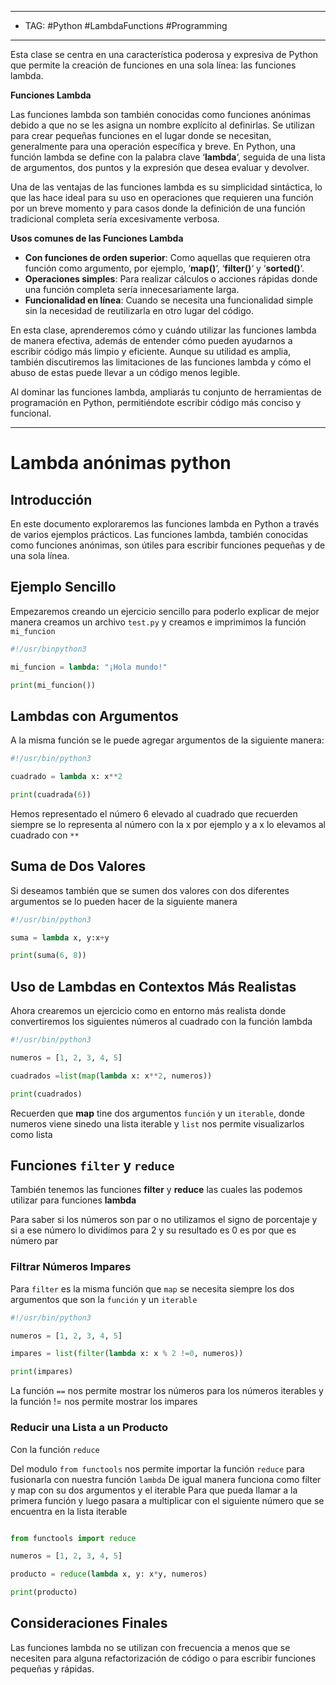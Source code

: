  
---
- TAG: #Python #LambdaFunctions #Programming
----
Esta clase se centra en una característica poderosa y expresiva de Python que permite la creación de funciones en una sola línea: las funciones lambda.

**Funciones Lambda**

Las funciones lambda son también conocidas como funciones anónimas debido a que no se les asigna un nombre explícito al definirlas. Se utilizan para crear pequeñas funciones en el lugar donde se necesitan, generalmente para una operación específica y breve. En Python, una función lambda se define con la palabra clave ‘**lambda**‘, seguida de una lista de argumentos, dos puntos y la expresión que desea evaluar y devolver.

Una de las ventajas de las funciones lambda es su simplicidad sintáctica, lo que las hace ideal para su uso en operaciones que requieren una función por un breve momento y para casos donde la definición de una función tradicional completa sería excesivamente verbosa.

**Usos comunes de las Funciones Lambda**

- **Con funciones de orden superior**: Como aquellas que requieren otra función como argumento, por ejemplo, ‘**map()**‘, ‘**filter()**‘ y ‘**sorted()**‘.
- **Operaciones simples**: Para realizar cálculos o acciones rápidas donde una función completa sería innecesariamente larga.
- **Funcionalidad en línea**: Cuando se necesita una funcionalidad simple sin la necesidad de reutilizarla en otro lugar del código.

En esta clase, aprenderemos cómo y cuándo utilizar las funciones lambda de manera efectiva, además de entender cómo pueden ayudarnos a escribir código más limpio y eficiente. Aunque su utilidad es amplia, también discutiremos las limitaciones de las funciones lambda y cómo el abuso de estas puede llevar a un código menos legible.

Al dominar las funciones lambda, ampliarás tu conjunto de herramientas de programación en Python, permitiéndote escribir código más conciso y funcional.

----
# Lambda anónimas python 
## Introducción

En este documento exploraremos las funciones lambda en Python a través de varios ejemplos prácticos. Las funciones lambda, también conocidas como funciones anónimas, son útiles para escribir funciones pequeñas y de una sola línea.

## Ejemplo Sencillo

Empezaremos creando un ejercicio sencillo para poderlo explicar de mejor manera 
creamos un archivo `test.py` y creamos e imprimimos la función `mi_funcion` 

```python
#!/usr/binpython3

mi_funcion = lambda: "¡Hola mundo!"

print(mi_funcion())

```

## Lambdas con Argumentos

A la misma función se le puede agregar argumentos de la siguiente manera:

```python
#!/usr/bin/python3

cuadrado = lambda x: x**2

print(cuadrada(6))

```

Hemos representado el número 6 elevado al cuadrado que recuerden siempre se lo representa al número con la x por ejemplo y a x lo elevamos al cuadrado con `**`

## Suma de Dos Valores

Si deseamos también que se sumen dos valores con dos diferentes argumentos se lo pueden hacer de la siguiente manera
```python
#!/usr/bin/python3

suma = lambda x, y:x+y

print(suma(6, 8))
```

## Uso de Lambdas en Contextos Más Realistas

Ahora crearemos un ejercicio como en entorno más realista donde convertiremos los siguientes números al cuadrado con la función lambda 
```python
#!/usr/bin/python3

numeros = [1, 2, 3, 4, 5]

cuadrados =list(map(lambda x: x**2, numeros))

print(cuadrados)
```

Recuerden que **map** tine dos argumentos `función` y un `iterable`, donde numeros viene sinedo una lista iterable y `list` nos permite visualizarlos como lista

## Funciones `filter` y `reduce`

También tenemos las funciones  **filter** y **reduce** las cuales las podemos utilizar para funciones **lambda**

Para saber si los números son par o no utilizamos el signo de porcentaje y si a ese número lo dividimos para 2 y su resultado es 0 es por que es número par

### Filtrar Números Impares

Para `filter` es la misma función que `map` se necesita siempre los dos argumentos que son la `función` y un `iterable`

```python
#!/usr/bin/python3

numeros = [1, 2, 3, 4, 5]

impares = list(filter(lambda x: x % 2 !=0, numeros))

print(impares)
```

La función `==` nos permite mostrar los números para los números iterables y la función != nos permite mostrar los impares 

### Reducir una Lista a un Producto

Con la función `reduce `

Del modulo `from functools` nos permite importar la función `reduce` para fusionarla con nuestra función `lambda` 
De igual manera funciona como filter y map con su dos argumentos y el iterable
Para que pueda llamar a la primera función y luego pasara a multiplicar con el siguiente número que se encuentra en la lista iterable
```python

from functools import reduce

numeros = [1, 2, 3, 4, 5]

producto = reduce(lambda x, y: x*y, numeros)

print(producto)
```

## Consideraciones Finales

Las funciones lambda no se utilizan con frecuencia a menos que se necesiten para alguna refactorización de código o para escribir funciones pequeñas y rápidas.